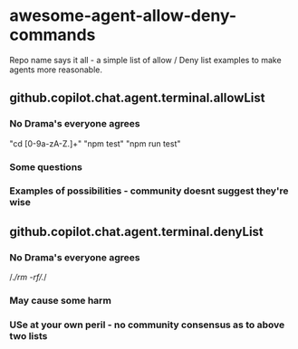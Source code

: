 # awesome-agent-allow-deny-commands
Repo name says it all - a simple list of allow / Deny list examples to make agents more reasonable.


##  github.copilot.chat.agent.terminal.allowList

### No Drama's everyone agrees
"cd [0-9a-zA-Z.]+"
"npm test"
"npm run test"
### Some questions

### Examples of possibilities - community doesnt suggest they're wise


##   github.copilot.chat.agent.terminal.denyList

### No Drama's everyone agrees
/.*/rm -rf/.*/

### May cause some harm

### USe at your own peril - no community consensus as to above two lists
